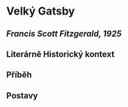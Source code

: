 # Velký Gatsby
## _Francis Scott Fitzgerald, 1925_

## Literárně Historický kontext

## Příběh

## Postavy